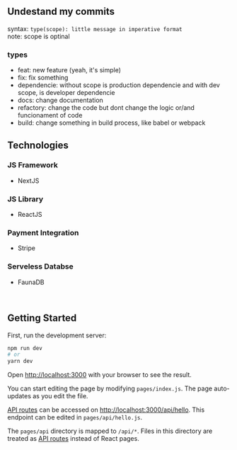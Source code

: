 ## Undestand my commits
syntax: ```type(scope): little message in imperative format``` <br>
note: scope is optinal 

### types
* feat: new feature (yeah, it's simple)
* fix: fix something
* dependencie: without scope is production dependencie and with dev scope, is developer dependencie
* docs: change documentation 
* refactory: change the code but dont change the logic or/and funcionament of code
* build: change something in build process, like babel or webpack

## Technologies 
### JS Framework 
- NextJS

### JS Library
- ReactJS

### Payment Integration
- Stripe

### Serveless Databse
- FaunaDB

<br>

## Getting Started

First, run the development server:

```bash
npm run dev
# or
yarn dev
```

Open [http://localhost:3000](http://localhost:3000) with your browser to see the result.

You can start editing the page by modifying `pages/index.js`. The page auto-updates as you edit the file.

[API routes](https://nextjs.org/docs/api-routes/introduction) can be accessed on [http://localhost:3000/api/hello](http://localhost:3000/api/hello). This endpoint can be edited in `pages/api/hello.js`.

The `pages/api` directory is mapped to `/api/*`. Files in this directory are treated as [API routes](https://nextjs.org/docs/api-routes/introduction) instead of React pages.